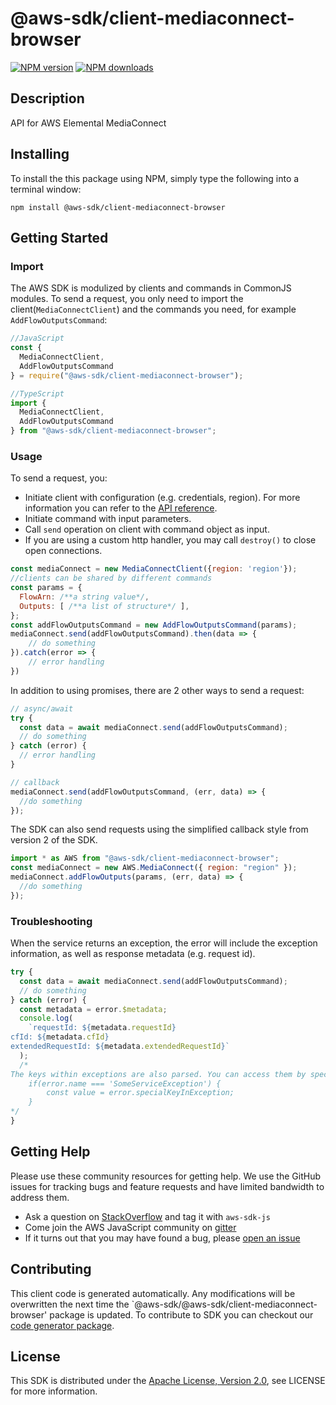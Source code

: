 # @aws-sdk/client-mediaconnect-browser

[![NPM version](https://img.shields.io/npm/v/@aws-sdk/client-mediaconnect-browser/preview.svg)](https://www.npmjs.com/package/@aws-sdk/client-mediaconnect-browser)
[![NPM downloads](https://img.shields.io/npm/dm/@aws-sdk/client-mediaconnect-browser.svg)](https://www.npmjs.com/package/@aws-sdk/client-mediaconnect-browser)

## Description

API for AWS Elemental MediaConnect

## Installing

To install the this package using NPM, simply type the following into a terminal window:

```
npm install @aws-sdk/client-mediaconnect-browser
```

## Getting Started

### Import

The AWS SDK is modulized by clients and commands in CommonJS modules. To send a request, you only need to import the client(`MediaConnectClient`) and the commands you need, for example `AddFlowOutputsCommand`:

```javascript
//JavaScript
const {
  MediaConnectClient,
  AddFlowOutputsCommand
} = require("@aws-sdk/client-mediaconnect-browser");
```

```javascript
//TypeScript
import {
  MediaConnectClient,
  AddFlowOutputsCommand
} from "@aws-sdk/client-mediaconnect-browser";
```

### Usage

To send a request, you:

- Initiate client with configuration (e.g. credentials, region). For more information you can refer to the [API reference][].
- Initiate command with input parameters.
- Call `send` operation on client with command object as input.
- If you are using a custom http handler, you may call `destroy()` to close open connections.

```javascript
const mediaConnect = new MediaConnectClient({region: 'region'});
//clients can be shared by different commands
const params = {
  FlowArn: /**a string value*/,
  Outputs: [ /**a list of structure*/ ],
};
const addFlowOutputsCommand = new AddFlowOutputsCommand(params);
mediaConnect.send(addFlowOutputsCommand).then(data => {
    // do something
}).catch(error => {
    // error handling
})
```

In addition to using promises, there are 2 other ways to send a request:

```javascript
// async/await
try {
  const data = await mediaConnect.send(addFlowOutputsCommand);
  // do something
} catch (error) {
  // error handling
}
```

```javascript
// callback
mediaConnect.send(addFlowOutputsCommand, (err, data) => {
  //do something
});
```

The SDK can also send requests using the simplified callback style from version 2 of the SDK.

```javascript
import * as AWS from "@aws-sdk/client-mediaconnect-browser";
const mediaConnect = new AWS.MediaConnect({ region: "region" });
mediaConnect.addFlowOutputs(params, (err, data) => {
  //do something
});
```

### Troubleshooting

When the service returns an exception, the error will include the exception information, as well as response metadata (e.g. request id).

```javascript
try {
  const data = await mediaConnect.send(addFlowOutputsCommand);
  // do something
} catch (error) {
  const metadata = error.$metadata;
  console.log(
    `requestId: ${metadata.requestId}
cfId: ${metadata.cfId}
extendedRequestId: ${metadata.extendedRequestId}`
  );
  /*
The keys within exceptions are also parsed. You can access them by specifying exception names:
    if(error.name === 'SomeServiceException') {
        const value = error.specialKeyInException;
    }
*/
}
```

## Getting Help

Please use these community resources for getting help. We use the GitHub issues for tracking bugs and feature requests and have limited bandwidth to address them.

- Ask a question on [StackOverflow](https://stackoverflow.com/questions/tagged/aws-sdk-js) and tag it with `aws-sdk-js`
- Come join the AWS JavaScript community on [gitter](https://gitter.im/aws/aws-sdk-js-v3)
- If it turns out that you may have found a bug, please [open an issue](https://github.com/aws/aws-sdk-js-v3/issues)

## Contributing

This client code is generated automatically. Any modifications will be overwritten the next time the `@aws-sdk/@aws-sdk/client-mediaconnect-browser' package is updated. To contribute to SDK you can checkout our [code generator package][].

## License

This SDK is distributed under the
[Apache License, Version 2.0](http://www.apache.org/licenses/LICENSE-2.0),
see LICENSE for more information.

[code generator package]: https://github.com/aws/aws-sdk-js-v3/tree/master/packages/service-types-generator
[api reference]: https://docs.aws.amazon.com/AWSJavaScriptSDK/latest/
